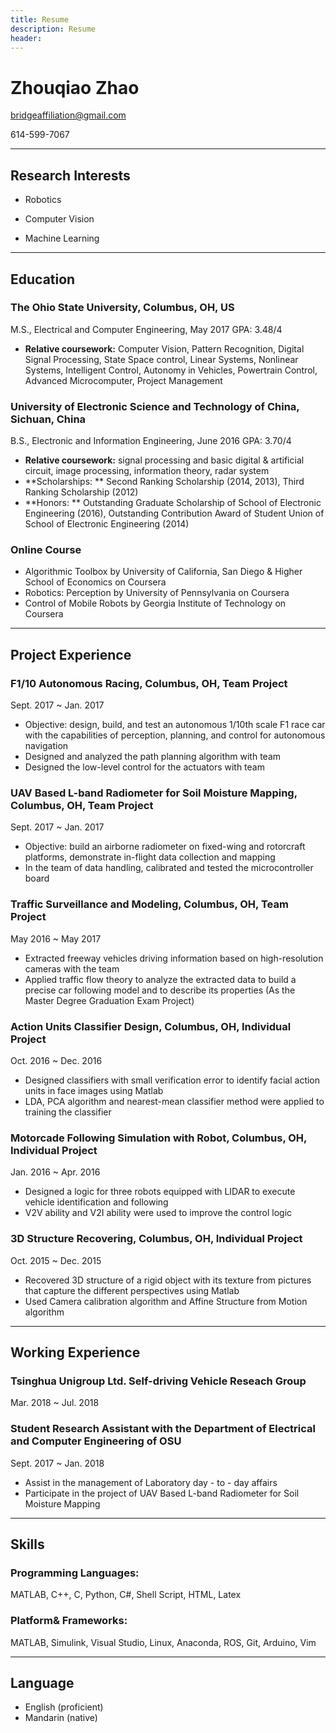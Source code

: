 ```yaml
---
title: Resume
description: Resume
header:
---
```


# Zhouqiao Zhao

bridgeaffiliation@gmail.com

614-599-7067

-----

## Research Interests

* Robotics

* Computer Vision

* Machine Learning

----

## Education

### The Ohio State University, Columbus, OH, US
M.S., Electrical and Computer Engineering, May 2017				     GPA: 3.48/4
* **Relative coursework:** Computer Vision, Pattern Recognition, Digital Signal Processing, State Space control, Linear Systems, Nonlinear Systems, Intelligent Control, Autonomy in Vehicles, Powertrain Control, Advanced Microcomputer, Project Management

### University of Electronic Science and Technology of China, Sichuan, China
B.S., Electronic and Information Engineering, June 2016		   		GPA: 3.70/4
* **Relative coursework:** signal processing and basic digital & artificial circuit, image processing, information theory, radar system
* **Scholarships: ** Second Ranking Scholarship (2014, 2013), Third Ranking Scholarship (2012)
* **Honors: ** Outstanding Graduate Scholarship of School of Electronic Engineering (2016), Outstanding Contribution Award of Student Union of School of Electronic Engineering (2014)
### Online Course
* Algorithmic Toolbox by University of California, San Diego & Higher School of Economics on Coursera
* Robotics: Perception by University of Pennsylvania on Coursera
* Control of Mobile Robots by Georgia Institute of Technology on Coursera

----

## Project Experience

### F1/10 Autonomous Racing, Columbus, OH, Team Project
Sept. 2017 ~ Jan. 2017
* Objective: design, build, and test an autonomous 1/10th scale F1 race car with the capabilities of perception, planning, and control for autonomous navigation
* Designed and analyzed the path planning algorithm with team  
* Designed the low-level control for the actuators with team
### UAV Based L-band Radiometer for Soil Moisture Mapping, Columbus, OH, Team Project
Sept. 2017 ~ Jan. 2017
* Objective: build an airborne radiometer on fixed-wing and rotorcraft platforms, demonstrate in-flight data collection and mapping
* In the team of data handling, calibrated and tested the microcontroller board
### Traffic Surveillance and Modeling, Columbus, OH, Team Project
May 2016 ~ May 2017
* Extracted freeway vehicles driving information based on high-resolution cameras with the team
* Applied traffic flow theory to analyze the extracted data to build a precise car following model and to describe its properties (As the Master Degree Graduation Exam Project)
### Action Units Classifier Design, Columbus, OH, Individual Project 
Oct. 2016 ~ Dec. 2016
* Designed classifiers with small verification error to identify facial action units in face images using Matlab
* LDA, PCA algorithm and nearest-mean classifier method were applied to training the classifier
### Motorcade Following Simulation with Robot, Columbus, OH, Individual Project
Jan. 2016 ~ Apr. 2016
* Designed a logic for three robots equipped with LIDAR to execute vehicle identification and following
* V2V ability and V2I ability were used to improve the control logic
### 3D Structure Recovering, Columbus, OH, Individual Project 
Oct. 2015 ~ Dec. 2015 
* Recovered 3D structure of a rigid object with its texture from pictures that capture the different perspectives using Matlab
* Used Camera calibration algorithm and Affine Structure from Motion algorithm

----

## Working Experience

### Tsinghua Unigroup Ltd. Self-driving Vehicle Reseach Group
Mar. 2018 ~ Jul. 2018
### Student Research Assistant with the Department of Electrical and Computer Engineering of OSU
Sept. 2017 ~ Jan. 2018
* Assist in the management of Laboratory day - to - day affairs
* Participate in the project of UAV Based L-band Radiometer for Soil Moisture Mapping

----

## Skills

### Programming Languages:
MATLAB, C++, C, Python, C#, Shell Script, HTML, Latex
### Platform& Frameworks:
MATLAB, Simulink, Visual Studio, Linux, Anaconda, ROS, Git, Arduino, Vim

----

## Language

* English (proficient)
* Mandarin (native)